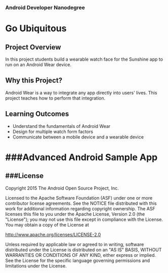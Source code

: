 ### Android Developer Nanodegree
# Go Ubiquitous
## Project Overview
In this project students build a wearable watch face for the Sunshine app to run on an Android Wear device.

## Why this Project?
Android Wear is a way to integrate any app directly into users' lives. This project teaches how to perform that integration.

## Learning Outcomes
- Understand the fundamentals of Android Wear
- Design for multiple watch form factors
- Communicate between a mobile device and a wearable device

###Advanced Android Sample App
===================================
###License
-------
Copyright 2015 The Android Open Source Project, Inc.

Licensed to the Apache Software Foundation (ASF) under one or more contributor
license agreements.  See the NOTICE file distributed with this work for
additional information regarding copyright ownership.  The ASF licenses this
file to you under the Apache License, Version 2.0 (the "License"); you may not
use this file except in compliance with the License.  You may obtain a copy of
the License at

http://www.apache.org/licenses/LICENSE-2.0

Unless required by applicable law or agreed to in writing, software
distributed under the License is distributed on an "AS IS" BASIS, WITHOUT
WARRANTIES OR CONDITIONS OF ANY KIND, either express or implied.  See the
License for the specific language governing permissions and limitations under
the License.

